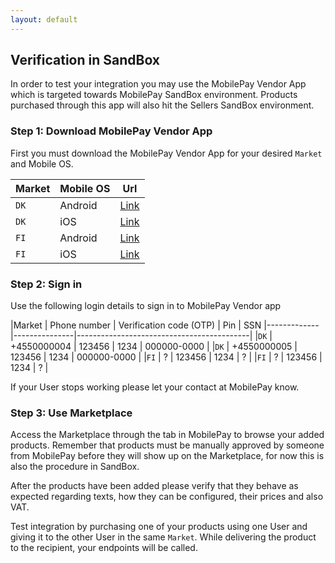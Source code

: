 ```yaml
---
layout: default
---
```


## Verification in SandBox

In order to test your integration you may use the MobilePay Vendor App which is targeted towards MobilePay SandBox environment. Products purchased through this app will also hit the Sellers SandBox environment.

### Step 1: Download MobilePay Vendor App
First you must download the MobilePay Vendor App for your desired `Market` and Mobile OS.

|Market       | Mobile OS     | Url                                       |
|-------------|---------------|-------------------------------------------|
|`DK`         |Android        | [Link](https://dbg.tpa.io/p/KnSXxG8NQ8Mv0yhct5iC) |
|`DK`         |iOS            | [Link](https://dbg.tpa.io/p/h-XHpPXMT3PgvNiKtalW) |
|`FI`         |Android        | [Link](https://dbg.tpa.io/p/K3WYrFuT_pHYEWoRYhtH) |
|`FI`         |iOS            | [Link](https://dbg.tpa.io/p/nAJ3Sjmr6plQqOKl1vyR) |

### Step 2: Sign in
Use the following login details to sign in to MobilePay Vendor app

|Market       | Phone number  | Verification code (OTP) | Pin | SSN
|-------------|---------------|-------------------------------------------|
|`DK`         |      +4550000004        | 123456 | 1234 | 000000-0000               |
|`DK`         |      +4550000005        | 123456 | 1234 | 000000-0000               |
|`FI`         |      ?        | 123456 | 1234 | ?                         |
|`FI`         |      ?        | 123456 | 1234 | ?                         |

If your User stops working please let your contact at MobilePay know.

### Step 3: Use Marketplace
Access the Marketplace through the tab in MobilePay to browse your added products. Remember that products must be manually approved by someone from MobilePay before they will show up on the Marketplace, for now this is also the procedure in SandBox.

After the products have been added please verify that they behave as expected regarding texts, how they can be configured, their prices and also VAT.

Test integration by purchasing one of your products using one User and giving it to the other User in the same `Market`. While delivering the product to the recipient, your endpoints will be called.